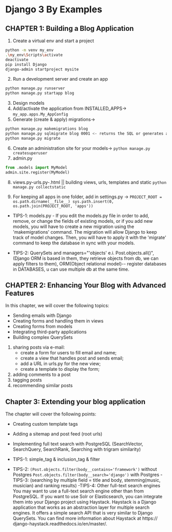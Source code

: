 # Django 3 By Examples
## CHAPTER 1: Building a Blog Application

1. Create a virtual env and start a project
``` bash
python -m venv my_env
.\my_env\Scripts\activate
deactivate
pip install Django
django-admin startproject mysite
```
2. Run a development server and create an app
``` bash
python manage.py runserver
python manage.py startapp blog
```
3. Design models 
4. Add/activate the application from INSTALLED_APPS->
``my_app.apps.My_AppConfig``
5. Generate (create & apply) migrations->
``` bash
python manage.py makemigrations blog 
python manage.py sqlmigrate blog 0001 <- returns the SQL or generates a table without executing it.
python manage.py migrate
```
6. Create an administration site for your models->
``python manage.py createsuperuser``
7. admin.py
``` python
from .models import MyModel 
admin.site.register(MyModel)
```
8. views.py-urls.py-.html || building views, urls, templates and static ``python manage.py collectstatic``

9. For keeping all apps in one folder, add in settings.py ->
``PROJECT_ROOT = os.path.dirname(__file__)
sys.path.insert(0, os.path.join(PROJECT_ROOT, 'apps'))``


- TIPS-1: models.py - If you edit the models.py file in order to add, remove, or change the fields of existing models, or if you add new models, you will have to create a new migration using the 'makemigrations' command. The migration will allow Django to keep track of model changes. Then, you will have to apply it with the 'migrate' command to keep the database in sync with your models.

- TIPS-2: QuerySets and managers="'objects' e.i. Post.objects.all()", (Django ORM is based in them, they retrieve objects from db, we can apply filters to them), ORM(Object relational model)-- register databases in DATABASES, u can use multiple db at the same time.

## CHAPTER 2: Enhancing Your Blog with Advanced Features
In this chapter, we will cover the following topics:
- Sending emails with Django
- Creating forms and handling them in views
- Creating forms from models
- Integrating third-party applications
- Building complex QuerySets
 
1. sharing posts via e-mail: 
    - create a form for users to fill email and name;
    - create a view that handles post and sends email;
    - add a URL in urls.py for the new view;
    - create a template to display the form;
2. adding comments to a post
3. tagging posts
4. recommending similar posts

## Chapter 3: Extending your blog application
The chapter will cover the following points:
- Creating custom template tags 
- Adding a sitemap and post feed (root urls)
- Implementing full text search with PostgreSQL (SearchVector, SearchQuery, SearchRank, Searching with trigram similarity)

- TIPS-1: simple_tag & inclusion_tag & filter
- TIPS-2: ``(Post.objects.filter(body__contains='framework')`` without Postgres
``Post.objects.filter(body__search='django')`` with Postgres
-TIPS-3: (searching by multiple field = title and body, stemming(music, musician) and ranking results)
-TIPS-4: Other full-text search engines
You may want to use a full-text search engine other than from PostgreSQL. If you
want to use Solr or Elasticsearch, you can integrate them into your Django project
using Haystack. Haystack is a Django application that works as an abstraction
layer for multiple search engines. It offers a simple search API that is very similar
to Django QuerySets. You can find more information about Haystack at https://
django-haystack.readthedocs.io/en/master/.
